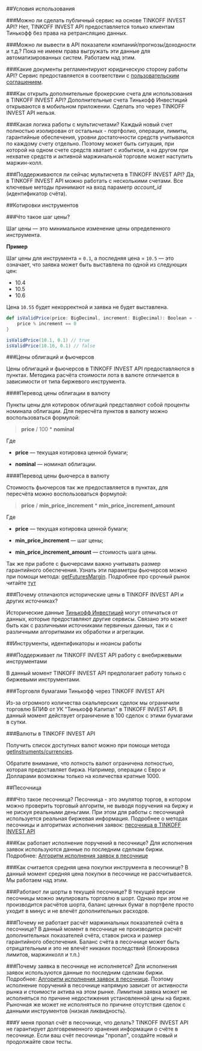 ##Условия использования

###Можно ли сделать публичный сервис на основе TINKOFF INVEST API?
Нет, TINKOFF INVEST API предоставляется только клиентам Тинькофф без права на ретрансляцию данных.

###Можно ли вывести в API показатели компаний/прогнозы/доходности и т.д.?
Пока не имеем права выгружать эти данные для автоматизированных систем. Работаем над этим.

###Какие документы регламентируют юридическую сторону работы API?
Сервис предоставляется в соответствии с [пользовательским соглашением](https://www.tinkoff.ru/about/documents/disclosure/).

###Как открыть дополнительные брокерские счета для использования в TINKOFF INVEST API?
Дополнительные счета Тинькофф Инвестиций открываются в мобильном приложении. Сделать это 
через TINKOFF INVEST API нельзя.

###Какая логика работы с мультисчетами?
Каждый новый счет полностью изолирован от остальных - портфолио, операции, лимиты,
гарантийные обеспечения, уровни достаточности средств учитываются по каждому счету
отдельно. Поэтому может быть ситуация, при которой на одном счете средств хватает с
избытком, а на другом при нехватке средств и активной маржинальной торговле может
наступить маржин-колл.

###Поддерживаются ли сейчас мультисчета в TINKOFF INVEST API?
Да, в TINKOFF INVEST API можно работать с несколькими счетами. Все ключевые методы принимают
на вход параметр *account_id* (идентификатор счёта).

##Котировки инструментов

###Что такое шаг цены?

Шаг цены — это минимальное изменение цены определенного инструмента.

**Пример**

Шаг цены для инструмента = `0.1`, а последняя цена = `10.5` — это означает, что заявка может быть выставлена по одной из следующих цен:

* 10.4
* 10.5
* 10.6

Цена `10.55` будет некорректной и заявка не будет выставлена.

```scala
def isValidPrice(price: BigDecimal, increment: BigDecimal): Boolean = {
    price % increment == 0
}

isValidPrice(10.1, 0.1) // true
isValidPrice(10.16, 0.1) // false
```

###Цены облигаций и фьючерсов

Цены облигаций и фьючерсов в TINKOFF INVEST API предоставляются в пунктах. Методика расчёта стоимости
лота в валюте отличается в зависимости от типа биржевого инструмента.

####Перевод цены облигации в валюту

Пункты цены для котировок облигаций представляют собой проценты номинала облигации. Для пересчёта пунктов
в валюту можно воспользоваться формулой:

> **price** / 100 * **nominal**

Где

* **price** — текущая котировка ценной бумаги;

* **nominal** — номинал облигации.

<a name="futures"></a>
####Перевод цены фьючерса в валюту

Стоимость фьючерсов так же предоставляется в пунктах, для пересчёта можно воспользоваться формулой:
> **price** / **min_price_increment** * **min_price_increment_amount**

Где

* **price** — текущая котировка ценной бумаги;

* **min_price_increment** — шаг цены;

* **min_price_increment_amount** — стоимость шага цены.

Так же при работе с фьючерсами важно учитывать размер гарантийного обеспечения. Узнать эти параметры фьючерсов
можно при помощи метода: [getFuturesMargin](/investAPI/instruments#getfuturesmargin). Подробнее про срочный
рынок читайте [тут](https://help.tinkoff.ru/forts/)

###Почему отличаются исторические цены в TINKOFF INVEST API и других источниках?

Исторические данные [Тинькофф Инвестиций](https://www.tinkoff.ru/invest/) могут отличаться от данных,
которые предоставляют другие сервисы. Связано это может быть как с различными источниками первичных данных,
так и с различными алгоритмами их обработки и агрегации.

##Инструменты, идентификаторы и нюансы работы

###Поддерживает ли TINKOFF INVEST API работу с внебиржевыми инструментами

В данный момент TINKOFF INVEST API предполагает работу только с биржевыми инструментами.

###Торговля бумагами Тинькофф через TINKOFF INVEST API

Из-за огромного количества скальперских сделок мы ограничили торговлю БПИФ от УК "Тинькофф Капитал" 
в TINKOFF INVEST API. В данный момент действует ограничение в 100 сделок с этими бумагами в сутки.

###Валюты в TINKOFF INVEST API

Получить список доступных валют можно при помощи метода [getInstruments/currencies](/investAPI/instruments#currencies).

Обратите внимание, что лотность валют ограничена лотностью, которая предоставляет биржа. Например, операции
с Евро и Долларами возможны только на количества кратные 1000.

##Песочница

###Что такое песочница?
Песочница - это эмулятор торгов, в котором можно проверить торговый алгоритм,
не выводя поручения на биржу и не рискуя реальными деньгами. При этом для работы с
песочницей используется реальная биржевая информация. Подробнее о методах песочницы 
и алгоритмах исполнения заявок: [песочница в TINKOFF INVEST API](/investAPI/head-sandbox)


###Как работает исполнение поручений в песочнице?
Для исполнения заявок используются данные по последним сделкам биржи. Подробнее:
[Алгоритм исполнения заявок в песочнице](/investAPI/head-sandbox#orderexecute)

###Как считается средняя цена покупки инструмента в песочнице?
В данный момент средняя цена покупки в песочнице не рассчитывается. Мы работаем над этим.

###Работают ли шорты в текущей песочнице?
В текущей версии песочницы можно эмулировать торговлю в шорт. Однако при этом не производится расчётов
шорта, баланс ценных бумаг в портфеле просто уходит в минус и не влечёт дополнительных расходов. 

###Почему не работает расчёт маржинальных показателей счёта в песочнице?
В данный момент в песочнице не производится расчёт дополнительных показателей счёта, ставок риска и
размер гарантийного обеспечения. Баланс счёта в песочнице может быть отрицательным и это не влечёт 
никаких последствий (блокировка лимитов, маржинколл и т.п.)

###Почему заявка в песочнице не исполняется? 
Для исполнения заявок используются данные по последним сделкам биржи. Подробнее:
[Алгоритм исполнения заявок в песочнице](/investAPI/head-sandbox#orderexecute). Поэтому исполнение
поручений в песочнице напрямую зависит от активности рынка и стоимости актива на этом рынке. 
Лимитная заявка может не исполняться по причине недостижения установленной цены на бирже. Рыночная же
может не исполняться по причине отсутствия сделок с данными инструментов (низкая ликвидность).

###У меня пропал счёт в песочнице, что делать? 
TINKOFF INVEST API не гарантирует долговременного хранения информации о счёте в песочнице. Если ваш
счёт песочницы "пропал", создайте новый и продолжайте свои тесты. 

